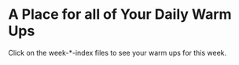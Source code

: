 # A Place for all of Your Daily Warm Ups

Click on the week-*-index files to see your warm ups for this week. 